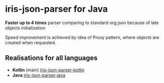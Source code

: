 # iris-json-parser for Java
**Faster up to 4 times** parser comparing to standard org.json because of late objects initialization

Speed improvement is achieved by idea of Proxy pattern, where objects are created when requested.

## Realisations for all languages
- **Kotlin** (main) [iris-json-parser-kotlin](https://github.com/iris2iris/iris-json-parser-kotlin)
- **Java** [iris-json-parser-java](https://github.com/iris2iris/iris-json-parser-java)
